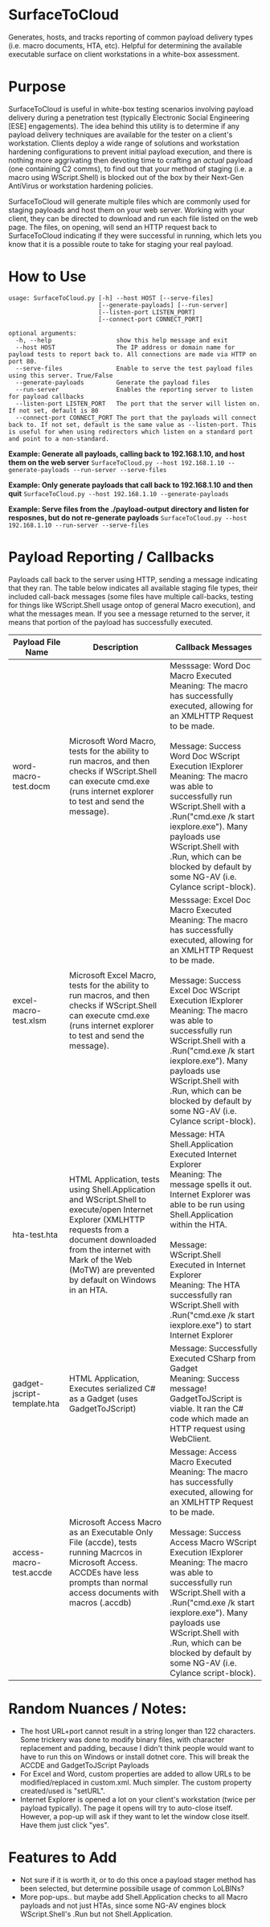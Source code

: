 # SurfaceToCloud
Generates, hosts, and tracks reporting of common payload delivery types (i.e. macro documents, HTA, etc). Helpful for determining the available executable surface on client workstations in a white-box assessment.

# Purpose
SurfaceToCloud is useful in white-box testing scenarios involving payload delivery during a penetration test (typically Electronic Social Engineering [ESE] engagements). The idea behind this utility is to determine if any payload delivery techniques are available for the tester on a client's workstation. Clients deploy a wide range of solutions and workstation hardening configurations to prevent initial payload execution, and there is nothing more aggrivating then devoting time to crafting an _actual_ payload (one containing C2 comms), to find out that your method of staging (i.e. a macro using WScript.Shell) is blocked out of the box by their Next-Gen AntiVirus or workstation hardening policies. 

SurfaceToCloud will generate multiple files which are commonly used for staging payloads and host them on your web server. Working with your client, they can be directed to download and run each file listed on the web page. The files, on opening, will send an HTTP request back to SurfaceToCloud indicating if they were successful in running, which lets you know that it is a possible route to take for staging your real payload.

# How to Use
```
usage: SurfaceToCloud.py [-h] --host HOST [--serve-files]
                         [--generate-payloads] [--run-server]
                         [--listen-port LISTEN_PORT]
                         [--connect-port CONNECT_PORT]

optional arguments:
  -h, --help                  show this help message and exit
  --host HOST                 The IP address or domain name for payload tests to report back to. All connections are made via HTTP on port 80.
  --serve-files               Enable to serve the test payload files using this server. True/False
  --generate-payloads         Generate the payload files
  --run-server                Enables the reporting server to listen for payload callbacks
  --listen-port LISTEN_PORT   The port that the server will listen on. If not set, default is 80
  --connect-port CONNECT_PORT The port that the payloads will connect back to. If not set, default is the same value as --listen-port. This is useful for when using redirectors which listen on a standard port and point to a non-standard.
```

**Example: Generate all payloads, calling back to 192.168.1.10, and host them on the web server**
```SurfaceToCloud.py --host 192.168.1.10 --generate-payloads --run-server --serve-files```

**Example: Only generate payloads that call back to 192.168.1.10 and then quit**
```SurfaceToCloud.py --host 192.168.1.10 --generate-payloads```

**Example: Serve files from the ./payload-output directory and listen for resposnes, but do not re-generate payloads**
```SurfaceToCloud.py --host 192.168.1.10 --run-server --serve-files```


# Payload Reporting / Callbacks
Payloads call back to the server using HTTP, sending a message indicating that they ran. The table below indicates all available staging file types, their included call-back messages (some files have multiple call-backs, testing for things like WScript.Shell usage ontop of general Macro execution), and what the messages mean. If you see a message returned to the server, it means that portion of the payload has successfully executed.

Payload File Name | Description | Callback Messages
------------------------- | -------------------- | -----------------
word-macro-test.docm | Microsoft Word Macro, tests for the ability to run macros, and then checks if WScript.Shell can execute cmd.exe (runs internet explorer to test and send the message). | Messsage: Word Doc Macro Executed <br> Meaning: The macro has successfully executed, allowing for an XMLHTTP Request to be made. <br><br> Message: Success Word Doc WScript Execution IExplorer <br> Meaning: The macro was able to successfully run WScript.Shell with a .Run("cmd.exe /k start iexplore.exe"). Many payloads use WScript.Shell with .Run, which can be blocked by default by some NG-AV (i.e. Cylance script-block). 
excel-macro-test.xlsm | Microsoft Excel Macro, tests for the ability to run macros, and then checks if WScript.Shell can execute cmd.exe (runs internet explorer to test and send the message). | Messsage: Excel Doc Macro Executed <br> Meaning: The macro has successfully executed, allowing for an XMLHTTP Request to be made. <br><br> Message: Success Excel Doc WScript Execution IExplorer <br> Meaning: The macro was able to successfully run WScript.Shell with a .Run("cmd.exe /k start iexplore.exe"). Many payloads use WScript.Shell with .Run, which can be blocked by default by some NG-AV (i.e. Cylance script-block). 
hta-test.hta | HTML Application, tests using Shell.Application and WScript.Shell to execute/open Internet Explorer (XMLHTTP requests from a document downloaded from the internet with Mark of the Web (MoTW) are prevented by default on Windows in an HTA. | Message: HTA Shell.Application Executed Internet Explorer <br> Meaning: The message spells it out. Internet Explorer was able to be run using Shell.Application within the HTA. <br><br>Message: WScript.Shell Executed in Internet Explorer<br>Meaning: The HTA successfully ran  WScript.Shell with .Run("cmd.exe /k start iexplore.exe") to start Internet Explorer
gadget-jscript-template.hta | HTML Application, Executes serialized C# as a Gadget (uses GadgetToJScript) | Message: Successfully Executed CSharp from Gadget<br>Meaning: Success message! GadgetToJScript is viable. It ran the C# code which made an HTTP request using WebClient. 
access-macro-test.accde | Microsoft Access Macro as an Executable Only File (accde), tests running Macrcos in Microsoft Access. ACCDEs have less prompts than normal access documents with macros (.accdb) | Message: Access Macro Executed<br>Meaning: The macro has successfully executed, allowing for an XMLHTTP Request to be made. <br><br> Message: Success Access Macro WScript Execution IExplorer <br> Meaning: The macro was able to successfully run WScript.Shell with a .Run("cmd.exe /k start iexplore.exe"). Many payloads use WScript.Shell with .Run, which can be blocked by default by some NG-AV (i.e. Cylance script-block). 


# Random Nuances / Notes:
* The host URL+port cannot result in a string longer than 122 characters. Some trickery was done to modify binary files, with character replacement and padding, because I didn't think people would want to have to run this on Windows or install dotnet core. This will break the ACCDE and GadgetToJScript Payloads
* For Excel and Word, custom properties are added to allow URLs to be modified/replaced in custom.xml. Much simpler. The custom property created/used is "setURL".
* Internet Explorer is opened a lot on your client's workstation (twice per payload typically). The page it opens will try to auto-close itself. However, a pop-up will ask if they want to let the window close itself. Have them just click "yes".


# Features to Add
* Not sure if it is worth it, or to do this once a payload stager method has been selected, but determine possibile usage of common LoLBINs?
* More pop-ups.. but maybe add Shell.Application checks to all Macro payloads and not just HTAs, since some NG-AV engines block WScript.Shell's .Run but not Shell.Application.
